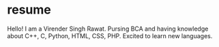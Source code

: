 # resume
Hello! I am a Virender Singh Rawat. Pursing BCA and having knowledge about C++, C, Python, HTML, CSS, PHP.
Excited to learn new languages.
